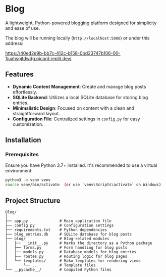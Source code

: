 # Blog

A lightweight, Python-powered blogging platform designed for simplicity and ease of use.

The blog will be running locally (`http://localhost:5000`) or under this address:

https://40ed2e9b-bb7c-412c-b158-0bd23747b106-00-1juahspjtdwdg.picard.replit.dev/


## Features

- **Dynamic Content Management**: Create and manage blog posts effortlessly.
- **SQLite Backend**: Utilizes a local SQLite database for storing blog entries.
- **Minimalistic Design**: Focused on content with a clean and straightforward layout.
- **Configuration File**: Centralized settings in `config.py` for easy customization.

## Installation

### Prerequisites

Ensure you have Python 3.7+ installed. It's recommended to use a virtual environment:

```bash
python3 -m venv venv
source venv/bin/activate  (or use `venv\Scripts\activate` on Windows)
```

## Project Structure

```
Blog/
│
├── app.py              # Main application file
├── config.py           # Configuration settings
├── requirements.txt    # Python dependencies
├── blog_entries.db     # SQLite database for blog posts
├── blog/               # Blog-related modules
│   ├── __init__.py     # Marks the directory as a Python package
│   ├── forms.py        # Form handling for blog posts
│   ├── models.py       # Database models for blog entries
│   ├── routes.py       # Routing logic for blog pages
│   └── templates/      # Mako templates for rendering views
│       └── ...         # Template files
└── __pycache__/        # Compiled Python files
```
